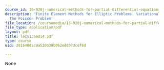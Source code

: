 ```yaml
---
course_id: 16-920j-numerical-methods-for-partial-differential-equations-sma-5212-spring-2003
description: 'Finite Element Methods for Elliptic Problems. Variational Formulation:
  The Poisson Problem'
file_location: /coursemedia/16-920j-numerical-methods-for-partial-differential-equations-sma-5212-spring-2003/381648dacaa520039b062edd073cef8d_lecs13and14.pdf
file_type: application/pdf
layout: pdf
title: lecs13and14.pdf
type: course
uid: 381648dacaa520039b062edd073cef8d

---
```

None